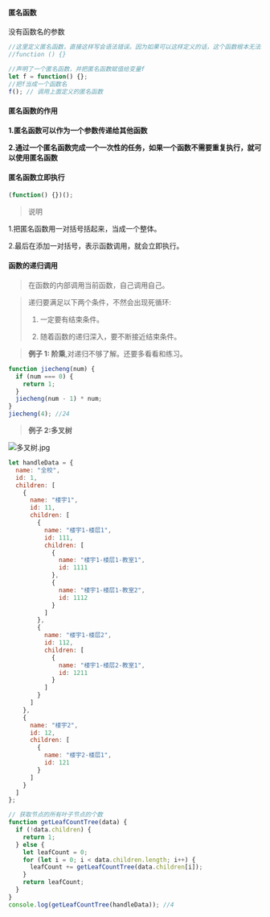 #### 匿名函数

没有函数名的参数

```javascript
//这里定义匿名函数，直接这样写会语法错误。因为如果可以这样定义的话，这个函数根本无法调用。把它赋值给一个变量就不会有问题了
//function () {}

//声明了一个匿名函数，并把匿名函数赋值给变量f
let f = function() {};
//把f当成一个函数名
f(); // 调用上面定义的匿名函数
```

#### 匿名函数的作用

**1.匿名函数可以作为一个参数传递给其他函数**

**2.通过一个匿名函数完成一个一次性的任务，如果一个函数不需要重复执行，就可以使用匿名函数**

#### 匿名函数立即执行

```javascript
(function() {})();
```

> 说明

1.把匿名函数用一对括号括起来，当成一个整体。

2.最后在添加一对括号，表示函数调用，就会立即执行。

#### 函数的递归调用

> 在函数的内部调用当前函数，自己调用自己。

> 递归要满足以下两个条件，不然会出现死循环:
>
> 1.  一定要有结束条件。
>
> 2.  随着函数的递归深入，要不断接近结束条件。

> **例子 1: 阶乘**,对递归不够了解。还要多看看和练习。

```javascript
function jiecheng(num) {
  if (num === 0) {
    return 1;
  }
  jiecheng(num - 1) * num;
}
jiecheng(4); //24
```

> **例子 2:多叉树**

![多叉树.jpg](https://i.loli.net/2019/12/11/41pWURtI5ixqQsF.jpg)

```javascript
let handleData = {
  name: "全校",
  id: 1,
  children: [
    {
      name: "楼宇1",
      id: 11,
      children: [
        {
          name: "楼宇1-楼层1",
          id: 111,
          children: [
            {
              name: "楼宇1-楼层1-教室1",
              id: 1111
            },
            {
              name: "楼宇1-楼层1-教室2",
              id: 1112
            }
          ]
        },
        {
          name: "楼宇1-楼层2",
          id: 112,
          children: [
            {
              name: "楼宇1-楼层2-教室1",
              id: 1211
            }
          ]
        }
      ]
    },
    {
      name: "楼宇2",
      id: 12,
      children: [
        {
          name: "楼宇2-楼层1",
          id: 121
        }
      ]
    }
  ]
};

// 获取节点的所有叶子节点的个数
function getLeafCountTree(data) {
  if (!data.children) {
    return 1;
  } else {
    let leafCount = 0;
    for (let i = 0; i < data.children.length; i++) {
      leafCount += getLeafCountTree(data.children[i]);
    }
    return leafCount;
  }
}
console.log(getLeafCountTree(handleData)); //4
```
